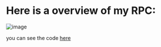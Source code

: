 # Here is a overview of my RPC:
![image](https://github.com/Fatih5252/Games-Bot-discord-bot/assets/154845930/ab6272b0-1216-4ca4-8c8a-e0bd38846eb6)

you can see the code [here](https://github.com/Fatih5252/new-Games-Bot-discord-bot/blob/main/rpc.js)
